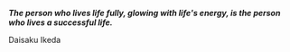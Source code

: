_**The person who lives life fully, glowing with life's energy, is the person who lives a successful life.**_

Daisaku Ikeda